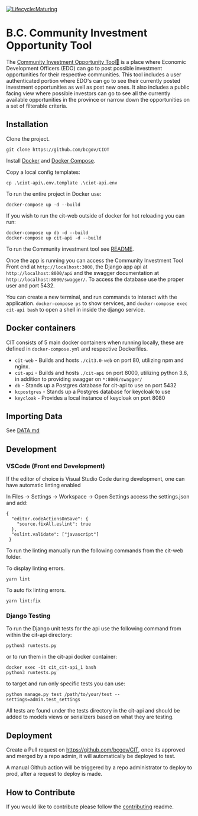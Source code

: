 [![Lifecycle:Maturing](https://img.shields.io/badge/Lifecycle-Maturing-007EC6)]()
# B.C. Community Investment Opportunity Tool

  The [Community Investment Opportunity Tool&#128279;](https://communityinformationtool.gov.bc.ca/investmentopportunities/home) is a place where Economic Development Officers (EDO) can go to post possible investment opportunities for their respective communities. This tool includes a user authenticated portion where EDO's can go to see their currently posted investment opportunities as well as post new ones. It also includes a public facing view where possible investors can go to see all the currently available opportunities in the province or narrow down the opportunities on a set of filterable criteria.

## Installation

Clone the project.

```
git clone https://github.com/bcgov/CIOT
```

Install [Docker](https://docs.docker.com/engine/install/ubuntu/) and [Docker Compose](https://docs.docker.com/compose/install/).

Copy a local config templates:

```
cp .\ciot-api\.env.template .\ciot-api.env
```

To run the entire project in Docker use:

```
docker-compose up -d --build
```

If you wish to run the cit-web outside of docker for hot reloading you can run:

```
docker-compose up db -d --build
docker-compose up cit-api -d --build
```

To run the Community investment tool see [README](/cit3.0-web/README.md).

Once the app is running you can access the Community Investment Tool Front end at `http://localhost:3000`, the Django app api at `http://localhost:8000/api` and the swagger documentation at `http://localhost:8000/swagger/`. To access the database use the proper user and port 5432.

You can create a new terminal, and run commands to interact with the application. `docker-compose ps` to show services, and `docker-compose exec cit-api bash` to open a shell in inside the django service.

## Docker containers

CIT consists of 5 main docker containers when running locally, these are defined in `docker-compose.yml` and respective Dockerfiles.

- `cit-web` - Builds and hosts `./cit3.0-web` on port 80, utilizing npm and nginx.
- `cit-api` - Builds and hosts `./cit-api` on port 8000, utilizing python 3.6, in addition to providing swagger on `*:8000/swagger/`
- `db` - Stands up a Postgres database for cit-api to use on port 5432
- `kcpostgres` - Stands up a Postgres database for keycloak to use
- `keycloak` - Provides a local instance of keycloak on port 8080

## Importing Data

See [DATA.md](DATA.md)

## Development

### VSCode (Front end Development)

If the editor of choice is Visual Studio Code during development, one can have automatic linting enabled

In Files -> Settings -> Workspace -> Open Settings access the settings.json and add:

```
{
  "editor.codeActionsOnSave": {
    "source.fixAll.eslint": true
  },
  "eslint.validate": ["javascript"]
 }
```

To run the linting manually run the following commands from the cit-web folder.

To display linting errors.

```
yarn lint
```

To auto fix linting errors.

```
yarn lint:fix
```

### Django Testing

To run the Django unit tests for the api use the following command from within the cit-api directory:

```
python3 runtests.py
```

or to run them in the cit-api docker container:

```
docker exec -it cit_cit-api_1 bash
python3 runtests.py
```

to target and run only specific tests you can use:

```
python manage.py test /path/to/your/test --settings=admin.test_settings
```

All tests are found under the tests directory in the cit-api and should be added to models views or serializers based on what they are testing.

## Deployment

Create a Pull request on <https://github.com/bcgov/CIT>, once its approved and merged by a repo admin, it will automatically be deployed to test.

A manual Github action will be triggered by a repo administrator to deploy to prod, after a request to deploy is made.

## How to Contribute

If you would like to contribute please follow the [contributing](CONTRIBUTING.md) readme.
